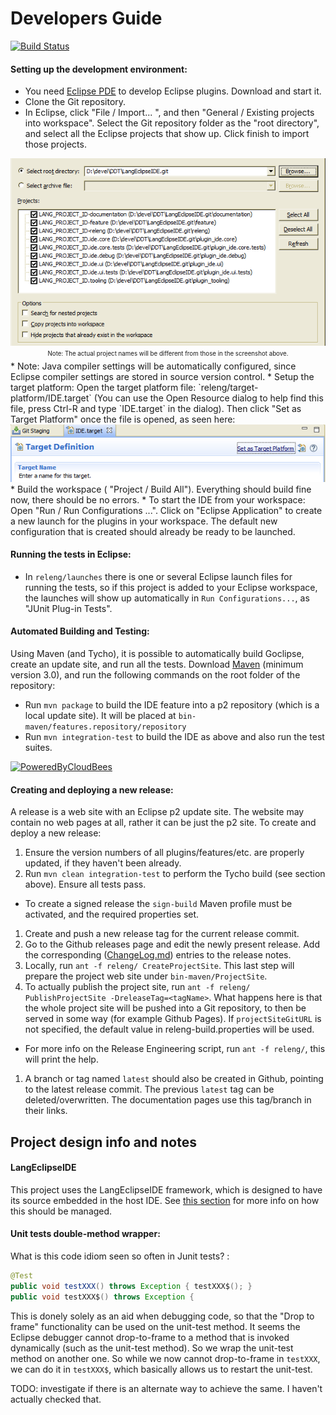 Developers Guide
================

[![Build Status](https://travis-ci.org/GoClipse/goclipse.svg?branch=master)](https://travis-ci.org/GoClipse/goclipse)

#### Setting up the development environment:
 * You need [Eclipse PDE](https://eclipse.org/pde/) to develop Eclipse plugins. Download and start it.
 * Clone the Git repository.
 * In Eclipse, click "File / Import... ", and then "General / Existing projects into workspace". Select the Git repository folder as the "root directory", and select all the Eclipse projects that show up. Click finish to import those projects.
<div align="center">
<a><img src="documentation/README_images/ImportPluginProjects.png" /><a/> <br/>
<sub><sup>Note: The actual project names will be different from those in the screenshot above.</sup></sub>
</div>
 * Note: Java compiler settings will be automatically configured, since Eclipse compiler settings are stored in source version control.
 * Setup the target platform: Open the target platform file: `releng/target-platform/IDE.target` (You can use the Open Resource dialog to help find this file, press Ctrl-R and type `IDE.target` in the dialog). Then click "Set as Target Platform" once the file is opened, as seen here: 
<div align="center">
<a><img src="documentation/README_images/Set_As_Target_Platform.png" /><a/> 
</div>
 * Build the workspace ( "Project / Build All"). Everything should build fine now, there should be no errors.
 * To start the IDE from your workspace: Open "Run / Run Configurations ...". Click on "Eclipse Application" to create a new launch for the plugins in your workspace. The default new configuration that is created should already be ready to be launched.

#### Running the tests in Eclipse:
 * In `releng/launches` there is one or several Eclipse launch files for running the tests, so if this project is added to your Eclipse workspace, the launches will show up automatically in `Run Configurations...`, as "JUnit Plug-in Tests". 

#### Automated Building and Testing:
Using Maven (and Tycho), it is possible to automatically build Goclipse, create an update site, and run all the tests. Download [Maven](http://maven.apache.org/) (minimum version 3.0), and run the following commands on the root folder of the repository:
 * Run `mvn package` to build the IDE feature into a p2 repository (which is a local update site).  It will be placed at `bin-maven/features.repository/repository`
 * Run `mvn integration-test` to build the IDE as above and also run the test suites. 

[![PoweredByCloudBees](http://www.cloudbees.com/sites/default/files/Button-Powered-by-CB.png)](https://bruno-medeiros.ci.cloudbees.com/job/Goclipse/)

#### Creating and deploying a new release:
A release is a web site with an Eclipse p2 update site. The website may contain no web pages at all, rather it can be just the p2 site. To create and deploy a new release:

 1. Ensure the version numbers of all plugins/features/etc. are properly updated, if they haven't been already.
 1. Run `mvn clean integration-test` to perform the Tycho build (see section above). Ensure all tests pass.
   * To create a signed release the `sign-build` Maven profile must be activated, and the required properties set.
 1. Create and push a new release tag for the current release commit. 
 1. Go to the Github releases page and edit the newly present release. Add the corresponding ([ChangeLog.md](documentation/ChangeLog.md)) entries to the release notes. 
 1. Locally, run `ant -f releng/ CreateProjectSite`. This last step will prepare the project web site under `bin-maven/ProjectSite`.
 1. To actually publish the project site, run `ant -f releng/ PublishProjectSite -DreleaseTag=<tagName>`. What happens here is that the whole project site will be pushed into a Git repository, to then be served in some way (for example Github Pages). If `projectSiteGitURL` is not specified, the default value in releng-build.properties will be used.
   * For more info on the Release Engineering script, run `ant -f releng/`, this will print the help.
 1. A branch or tag named `latest` should also be created in Github, pointing to the latest release commit. The previous `latest` tag can be deleted/overwritten. The documentation pages use this tag/branch in their links.

## Project design info and notes

#### LangEclipseIDE
This project uses the LangEclipseIDE framework, which is designed to have its source embedded in the host IDE.
See [this section]( https://github.com/bruno-medeiros/LangEclipseIDE/blob/master/README-LangEclipseIDE.md#langeclipseide-source-embedding) for more info on how this should be managed.


#### Unit tests double-method wrapper:
 
What is this code idiom seen so often in Junit tests? :
```java
@Test
public void testXXX() throws Exception { testXXX$(); }
public void testXXX$() throws Exception {
```
This is donely solely as an aid when debugging code, so that the "Drop to frame" functionality can be used on the unit-test method. It seems the Eclipse debugger cannot drop-to-frame to a method that is invoked dynamically (such as the unit-test method). So we wrap the unit-test method on another one. So while we now cannot drop-to-frame in `testXXX`, we can do it in `testXXX$`, which basically allows us to restart the unit-test.

TODO: investigate if there is an alternate way to achieve the same. I haven't actually checked that.
